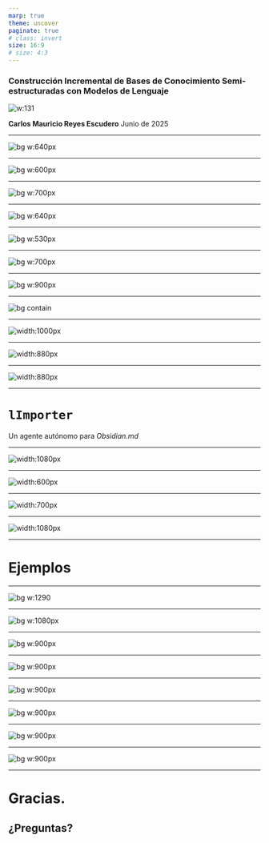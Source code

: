 ```yaml
---
marp: true
theme: uncover
paginate: true
# class: invert
size: 16:9
# size: 4:3
---
```


<!-- _class: lead -->

### **Construcción Incremental de Bases de Conocimiento Semi-estructuradas con Modelos de Lenguaje**

![w:131](img/uhlogo.png)

**Carlos Mauricio Reyes Escudero**
Junio de 2025

---

<!-- _header: Personal Knowledge Management -->
<!-- _footer: Linear Note-taking: Outline Method -->

![bg w:640px](img/outline_m.png)

---

<!-- _header: Personal Knowledge Management -->
<!-- _footer: Linear Note-taking: Sentence Method -->

![bg w:600px](img/sentence_m.png)

---

<!-- _header: Personal Knowledge Management -->
<!-- _footer: Non-Linear Note-taking: Charting -->

![bg w:700px](img/charting_m.png)

---

<!-- _header: Personal Knowledge Management -->
<!-- _footer: Non-Linear Note-taking: Mind Mapping -->

![bg w:640px](img/mapping.png)

---

<!-- _header: Personal Knowledge Management -->
<!-- _footer: Note-taking: Cornell Notes -->

![bg w:530px](img/cornell_m.png)

---

<!-- _header: Personal Knowledge Management -->
<!-- _footer: Org. Note-taking: Zettelkasten -->

![bg w:700px](img/Zettelkasten_paper_schematic.png)

---

<!-- _header: Personal Knowledge Management -->
<!-- _footer: Org. Note-taking: P.A.R.A -->

![bg w:900px](img/PARA.webp)

---

<!-- _header: Personal Knowledge Management -->
<!-- _footer: Personal Knowledge Base + Personal Knowledge Graph -->

![bg contain](img/obsidian.png)

---

![width:1000px](img/problem.png)

---

<!-- _class: invert -->

![width:880px](img/pkmllmpre.png)

---

<!-- _class: invert -->

![width:880px](img/pkmllmpost.png)

---

<!-- _class: invert -->

# `lImporter`

Un agente autónomo para _Obsidian.md_

---

![width:1080px](img/limporter.png)

---

![width:600px](img/agent.png)

---

![width:700px](img/structured.png)

---

![width:1080px](img/context_opt.png)

---

<!-- _class: invert -->

# Ejemplos

---

![bg w:1290](img/harry_potter_exp.png)

---

![bg w:1080px](img/wiki.png)

---

![bg w:900px](img/clltzz1.png)

---

![bg w:900px](img/clltzz2.png)

---

![bg w:900px](img/clltzz3.png)

---

![bg w:900px](img/clltzz4.png)

---

![bg w:900px](img/clltzz5.png)

---

![bg w:900px](img/clltzz6.png)

---

<!-- _class: invert -->

# Gracias.

## ¿Preguntas?
